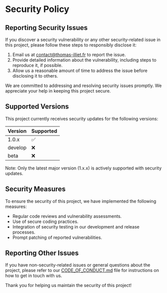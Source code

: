 # Security Policy

## Reporting Security Issues

If you discover a security vulnerability or any other security-related issue in this project, please follow these steps to responsibly disclose it:

1. Email us at contact@thomas-illiet.fr to report the issue.
2. Provide detailed information about the vulnerability, including steps to reproduce it, if possible.
3. Allow us a reasonable amount of time to address the issue before disclosing it to others.

We are committed to addressing and resolving security issues promptly. We appreciate your help in keeping this project secure.

## Supported Versions

This project currently receives security updates for the following versions:

| Version | Supported          |
| ------- | ------------------ |
| 1.0.x   | :white_check_mark: |
| develop | :x:                |
| beta    | :x:                |

Note: Only the latest major version (1.x.x) is actively supported with security updates.

## Security Measures

To ensure the security of this project, we have implemented the following measures:

- Regular code reviews and vulnerability assessments.
- Use of secure coding practices.
- Integration of security testing in our development and release processes.
- Prompt patching of reported vulnerabilities.

## Reporting Other Issues

If you have non-security-related issues or general questions about the project, please refer to our [CODE_OF_CONDUCT.md](CODE_OF_CONDUCT.md) file for instructions on how to get in touch with us.

Thank you for helping us maintain the security of this project!
